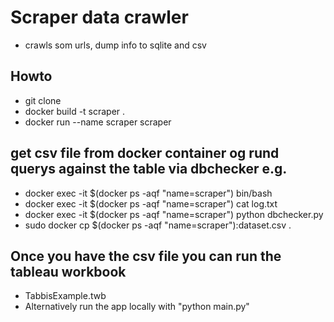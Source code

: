 # Scraper data crawler

- crawls som urls, dump info to sqlite and csv


## Howto
- git clone
- docker build -t scraper .
- docker run --name scraper scraper 

## get csv file from docker container og rund querys against the table via dbchecker e.g.
- docker exec -it $(docker ps -aqf "name=scraper") bin/bash
- docker exec -it $(docker ps -aqf "name=scraper") cat log.txt
- docker exec -it $(docker ps -aqf "name=scraper") python dbchecker.py 
- sudo docker cp $(docker ps -aqf "name=scraper"):dataset.csv . 

## Once you have the csv file you can run the tableau workbook
- TabbisExample.twb
- Alternatively run the app locally with "python main.py"